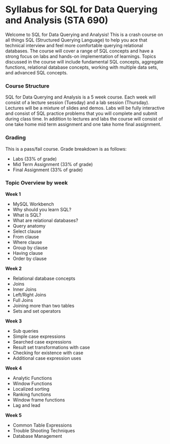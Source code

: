 # Syllabus for SQL for Data Querying and Analysis (STA 690)

Welcome to SQL for Data Querying and Analysis!  This is a crash course on all things SQL (Structured Querying Language) to help you ace that technical interview and feel more comfortable querying relational databases.  The course will cover a range of SQL concepts and have a strong focus on labs and hands-on implementation of learnings.  Topics discussed in the course will include fundamental SQL concepts, aggregate functions, relational database concepts, working with multiple data sets, and advanced SQL concepts.


### Course Structure

SQL for Data Querying and Analysis is a 5 week course.  Each week will consist of a lecture session (Tuesday) and a lab session (Thursday).  Lectures will be a mixture of slides and demos.  Labs will be fully interactive and consist of SQL practice problems that you will complete and submit during class time.  In addition to lectures and labs the course will consist of one take home mid term assignment and one take home final assignment.

### Grading

This is a pass/fail course.  Grade breakdown is as follows:
* Labs (33% of grade)
* Mid Term Assignment (33% of grade)
* Final Assignment (33% of grade)

 ### Topic Overview by week

**Week 1**
* MySQL Workbench
* Why should you learn SQL?
* What is SQL?
* What are relational databases?
* Query anatomy
* Select clause
* From clause
* Where clause
* Group by clause
* Having clause
* Order by clause

**Week 2**
* Relational database concepts
* Joins
* Inner Joins
* Left/Right Joins
* Full Joins
* Joining more than two tables
* Sets and set operators

**Week 3**
* Sub queries
* Simple case expressions
* Searched case expressions
* Result set transformations with case
* Checking for existence with case
* Additional case expression uses

**Week 4**
* Analytic Functions
* Window Functions
* Localized sorting
* Ranking functions
* Window frame functions
* Lag and lead

**Week 5** 
* Common Table Expressions
* Trouble Shooting Techniques
* Database Management
